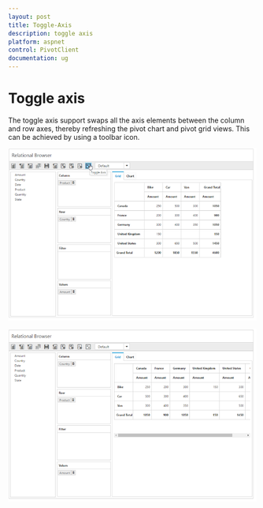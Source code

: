 ```yaml
---
layout: post
title: Toggle-Axis
description: toggle axis
platform: aspnet
control: PivotClient
documentation: ug
---
```


# Toggle axis

The toggle axis support swaps all the axis elements between the column and row axes, thereby refreshing the pivot chart and pivot grid views. This can be achieved by using a toolbar icon.

![](Toggle-Axis_images/toggleaxis.png)


![](Toggle-Axis_images/toggleaxis1.png)


